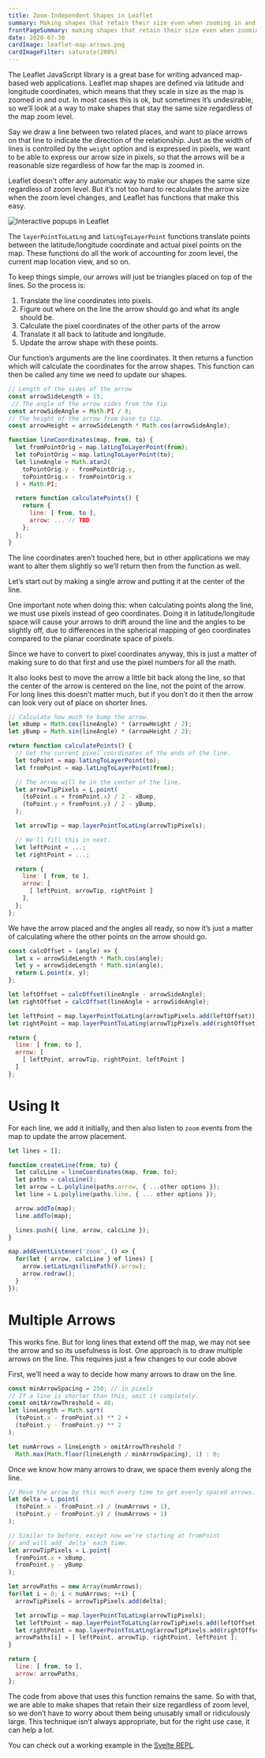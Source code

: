 ```yaml
---
title: Zoom-Independent Shapes in Leaflet
summary: Making shapes that retain their size even when zooming in and out
frontPageSummary: making shapes that retain their size even when zooming in and out
date: 2020-07-30
cardImage: leaflet-map-arrows.png
cardImageFilter: saturate(200%)
---
```


The Leaflet JavaScript library is a great base for writing advanced map-based web applications. Leaflet map shapes are defined via latitude and longitude coordinates, which means that they scale in size as the map is zoomed in and out. In most cases this is ok, but sometimes it’s undesirable, so we’ll look at a way to make shapes that stay the same size regardless of the map zoom level.

Say we draw a line between two related places, and want to place arrows on that line to indicate the direction of the relationship. Just as the width of lines is controlled by the `weight` option and is expressed in pixels, we want to be able to express our arrow size in pixels, so that the arrows will be a reasonable size regardless of how far the map is zoomed in.

Leaflet doesn’t offer any automatic way to make our shapes the same size regardless of zoom level. But it’s not too hard to recalculate the arrow size when the zoom level changes, and Leaflet has functions that make this easy.


![Interactive popups in Leaflet](leaflet-map-zoom.gif)

The `layerPointToLatLng` and `latLngToLayerPoint` functions translate points between the latitude/longitude coordinate and actual pixel points on the map. These functions do all the work of accounting for zoom level, the current map location view, and so on.

To keep things simple, our arrows will just be triangles placed on top of the lines. So the process is:
1. Translate the line coordinates into pixels.
2. Figure out where on the line the arrow should go and what its angle should be.
3. Calculate the pixel coordinates of the other parts of the arrow
4. Translate it all back to latitude and longitude.
5. Update the arrow shape with these points.

Our function’s arguments are the line coordinates. It then returns a function which will calculate the coordinates for the arrow shapes. This function can then be called any time we need to update our shapes.

```js
// Length of the sides of the arrow
const arrowSideLength = 15;
 // The angle of the arrow sides from the tip
const arrowSideAngle = Math.PI / 8;
// The height of the arrow from base to tip.
const arrowHeight = arrowSideLength * Math.cos(arrowSideAngle);

function lineCoordinates(map, from, to) {
  let fromPointOrig = map.latLngToLayerPoint(from);
  let toPointOrig = map.latLngToLayerPoint(to);
  let lineAngle = Math.atan2(
    toPointOrig.y - fromPointOrig.y,
    toPointOrig.x - fromPointOrig.x
  ) + Math.PI;

  return function calculatePoints() {
    return {
      line: [ from, to ],
      arrow: ... // TBD
    };
  };
}
```

The line coordinates aren’t touched here, but in other applications we may want to alter them slightly so we’ll return then from the function as well.

Let’s start out by making a single arrow and putting it at the center of the line.

One important note when doing this: when calculating points along the line, we must use pixels instead of geo coordinates. Doing it in latitude/longitude space will cause your arrows to drift around the line and the angles to be slightly off, due to differences in the spherical mapping of geo coordinates compared to the planar coordinate space of pixels.

Since we have to convert to pixel coordinates anyway, this is just a matter of making sure to do that first and use the pixel numbers for all the math.

It also looks best to move the arrow a little bit back along the line, so that the center of the arrow is centered on the line, not the point of the arrow. For long lines this doesn’t matter much, but if you don’t do it then the arrow can look very out of place on shorter lines.

```js
// Calculate how much to bump the arrow.
let xBump = Math.cos(lineAngle) * (arrowHeight / 2);
let yBump = Math.sin(lineAngle) * (arrowHeight / 2);

return function calculatePoints() {
  // Get the current pixel coordinates of the ends of the line.
  let toPoint = map.latLngToLayerPoint(to);
  let fromPoint = map.latLngToLayerPoint(from);

  // The arrow will be in the center of the line.
  let arrowTipPixels = L.point(
    (toPoint.x + fromPoint.x) / 2 - xBump,
    (toPoint.y + fromPoint.y) / 2 - yBump,
  );

  let arrowTip = map.layerPointToLatLng(arrowTipPixels);

  // We'll fill this in next.
  let leftPoint = ...;
  let rightPoint = ...;

  return {
    line: [ from, to ],
    arrow: [
      [ leftPoint, arrowTip, rightPoint ]
    ],
  };
};
```

We have the arrow placed and the angles all ready, so now it’s just a matter of calculating where the other points on the arrow should go.

```js
const calcOffset = (angle) => {
  let x = arrowSideLength * Math.cos(angle);
  let y = arrowSideLength * Math.sin(angle);
  return L.point(x, y);
};

let leftOffset = calcOffset(lineAngle - arrowSideAngle);
let rightOffset = calcOffset(lineAngle + arrowSideAngle);

let leftPoint = map.layerPointToLatLng(arrowTipPixels.add(leftOffset));
let rightPoint = map.layerPointToLatLng(arrowTipPixels.add(rightOffset));

return {
  line: [ from, to ],
  arrow: [
    [ leftPoint, arrowTip, rightPoint, leftPoint ]
  ]
};
```

# Using It
For each line, we add it initially, and then also listen to `zoom` events from the map to update the arrow placement.

```js
let lines = [];

function createLine(from, to) {
  let calcLine = lineCoordinates(map, from, to);
  let paths = calcLine();
  let arrow = L.polyline(paths.arrow, { ...other options });
  let line = L.polyline(paths.line, { ... other options });

  arrow.addTo(map);
  line.addTo(map);

  lines.push({ line, arrow, calcLine });
}

map.addEventListener('zoom', () => {
  for(let { arrow, calcLine } of lines) {
    arrow.setLatLngs(linePath().arrow);
    arrow.redraw();
  }
});
```


# Multiple Arrows
This works fine. But for long lines that extend off the map, we may not see the arrow and so its usefulness is lost. One approach is to draw multiple arrows on the line. This requires just a few changes to our code above

First, we’ll need a way to decide how many arrows to draw on the line.

```js
const minArrowSpacing = 250; // in pixels
// If a line is shorter than this, omit it completely.
const omitArrowThreshold = 40;
let lineLength = Math.sqrt(
  (toPoint.x - fromPoint.x) ** 2 +
  (toPoint.y - fromPoint.y) ** 2
);

let numArrows = lineLength > omitArrowThreshold ?
  Math.max(Math.floor(lineLength / minArrowSpacing), 1) : 0;
```

Once we know how many arrows to draw, we space them evenly along the line.

```js
// Move the arrow by this much every time to get evenly spaced arrows.
let delta = L.point(
  (toPoint.x - fromPoint.x) / (numArrows + 1),
  (toPoint.y - fromPoint.y) / (numArrows + 1)
);

// Similar to before, except now we're starting at fromPoint
// and will add `delta` each time.
let arrowTipPixels = L.point(
  fromPoint.x + xBump,
  fromPoint.y - yBump
);

let arrowPaths = new Array(numArrows);
for(let i = 0; i < numArrows; ++i) {
  arrowTipPixels = arrowTipPixels.add(delta);

  let arrowTip = map.layerPointToLatLng(arrowTipPixels);
  let leftPoint = map.layerPointToLatLng(arrowTipPixels.add(leftOffset));
  let rightPoint = map.layerPointToLatLng(arrowTipPixels.add(rightOffset));
  arrowPaths[i] = [ leftPoint, arrowTip, rightPoint, leftPoint ];
}

return {
  line: [ from, to ],
  arrow: arrowPaths,
};
```

The code from above that uses this function remains the same. So with that, we are able to make shapes that retain their size regardless of zoom level, so we don’t have to worry about them being unusably small or ridiculously large. This technique isn’t always appropriate, but for the right use case, it can help a lot.

<div data-component="Repl" data-prop-id="92058b31e5424fc09b476795bb6cc59a">

You can check out a working example in the [Svelte REPL](https://svelte.dev/repl/92058b31e5424fc09b476795bb6cc59a?version=3.24.0).

</div>
